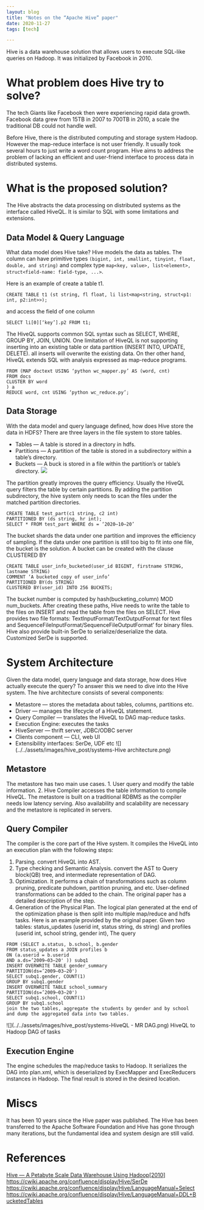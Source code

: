 ```yaml
---
layout: blog
title: "Notes on the “Apache Hive” paper" 
date: 2020-11-27
tags: [tech]

---
```

Hive is a data warehouse solution that allows users to execute SQL-like queries on Hadoop. It was initialized by Facebook in 2010.

# What problem does Hive try to solve?
The tech Giants like Facebook then were experiencing rapid data growth. Facebook data grew from 15TB in 2007 to 700TB in 2010, a scale the traditional DB could not handle well.

Before Hive, there is the distributed computing and storage system Hadoop. However the map-reduce interface is not user friendly. It usually took several hours to just write a word count program. Hive aims to address the problem of lacking an efficient and user-friend interface to process data in distributed systems.

# What is the proposed solution?
The Hive abstracts the data processing on distributed systems as the interface called HiveQL. It is similar to SQL with some limitations and extensions.

## Data Model & Query Language
What data model does Hive take? Hive models the data as tables. The column can have primitive types `(bigint, int, smallint, tinyint, float, double, and string)` and complex type `map<key, value>, list<element>, struct<field-name: field-type, ...>`.

Here is an example of create a table t1.
```
CREATE TABLE t1 (st string, fl float, li list<map<string, struct<p1: int, p2:int>>);
```
and access the field of one column
```
SELECT li[0][‘key’].p2 FROM t1;
```

The HiveQL supports common SQL syntax such as SELECT, WHERE, GROUP BY, JOIN, UNION. One limitation of HiveQL is not supporting inserting into an existing table or data partition (INSERT INTO, UPDATE, DELETE). all inserts will overwrite the existing data. On ther other hand, HiveQL extends SQL with analysis expressed as map-reduce programs.
```
FROM (MAP doctext USING ‘python wc_mapper.py’ AS (word, cnt)
FROM docs
CLUSTER BY word
) a
REDUCE word, cnt USING ‘python wc_reduce.py’;
```

## Data Storage
With the data model and query language defined, how does Hive store the data in HDFS?
There are three layers in the file system to store tables.
* Tables — A table is stored in a directory in hdfs.
* Partitions — A partition of the table is stored in a subdirectory within a table’s directory.
* Buckets — A buck is stored in a file within the partition’s or table’s directory.
![](../../assets/images/hive_post/systems.png)

The partition greatly improves the query efficiency. Usually the HiveQL query filters the table by certain partitions. By adding the partition subdirectory, the hive system only needs to scan the files under the matched partition directories.
```
CREATE TABLE test_part(c1 string, c2 int)
PARTITIONED BY (ds string, hr int);
SELECT * FROM test_part WHERE ds = ‘2020–10–20’
```

The bucket shards the data under one partition and improves the efficiency of sampling. If the data under one partition is still too big to fit into one file, the bucket is the solution. A bucket can be created with the clause CLUSTERED BY
```
CREATE TABLE user_info_bucketed(user_id BIGINT, firstname STRING, lastname STRING)
COMMENT ‘A bucketed copy of user_info’
PARTITIONED BY(ds STRING)
CLUSTERED BY(user_id) INTO 256 BUCKETS;
```
The bucket number is computed by hash(bucketing_column) MOD num_buckets.
After creating these paths, Hive needs to write the table to the files on INSERT and read the table from the files on SELECT. Hive provides two file formats: TextInputFormat/TextOutputFormat for text files and
SequenceFileInputFormat/SequenceFileOutputFormat’ for binary files. Hive also provide built-in SerDe to serialize/deserialize the data. Customized SerDe is supported.
# System Architecture
Given the data model, query language and data storage, how does Hive actually execute the query? To answer this we need to dive into the Hive system. The hive architecture consists of several components:
* Metastore — stores the metadata about tables, columns, partitions etc.
* Driver — manages the lifecycle of a HiveQL statement.
* Query Compiler — translates the HiveQL to DAG map-reduce tasks.
* Execution Engine: executes the tasks
* HiveServer — thrift server, JDBC/ODBC server
* Clients component — CLI, web UI
* Extensibility interfaces: SerDe, UDF etc
![](../../assets/images/hive_post/systems-Hive architecture.png)
## Metastore
The metastore has two main use cases. 1. User query and modify the table information. 2. Hive Compiler accesses the table information to compile HiveQL. The metastore is built on a traditional RDBMS as the compiler needs low latency serving. Also availability and scalability are necessary and the metastore is replicated in servers.
## Query Compiler
The compiler is the core part of the Hive system. It compiles the HiveQL into an execution plan with the following steps:
1. Parsing. convert HiveQL into AST.
1. Type checking and Semantic Analysis. convert the AST to Query block(QB) tree, and intermediate representation of DAG.
1. Optimization. It performs a chain of transformations such as column pruning, predicate puhdown, partition pruning, and etc. User-defined transformations can be added to the chain. The original paper has a detailed description of the step.
1. Generation of the Physical Plan. The logical plan generated at the end of the optimization phase is then split into multiple map/reduce and hdfs tasks.
Here is an example provided by the original paper. Given two tables: status_updates (userid int, status string, ds string) and profiles (userid int, school string, gender int),
The query
```
FROM (SELECT a.status, b.school, b.gender
FROM status_updates a JOIN profiles b
ON (a.userid = b.userid
AND a.ds=’2009–03–20' )) subq1
INSERT OVERWRITE TABLE gender_summary
PARTITION(ds=’2009–03–20')
SELECT subq1.gender, COUNT(1)
GROUP BY subq1.gender
INSERT OVERWRITE TABLE school_summary
PARTITION(ds=’2009–03–20')
SELECT subq1.school, COUNT(1)
GROUP BY subq1.school
join the two tables, aggregate the students by gender and by school and dump the aggregated data into two tables.
```
![](../../assets/images/hive_post/systems-HiveQL - MR DAG.png)
HiveQL to Hadoop DAG of tasks
## Execution Engine
The engine schedules the map/reduce tasks to Hadoop. It serializes the DAG into plan.xml, which is deserialized by ExecMapper and ExecReducers instances in Hadoop. The final result is stored in the desired location.
# Miscs
It has been 10 years since the Hive paper was published. The Hive has been transferred to the Apache Software Foundation and Hive has gone through many iterations, but the fundamental idea and system design are still valid.

# References
[Hive — A Petabyte Scale Data Warehouse Using Hadoop[2010]](http://infolab.stanford.edu/~ragho/hive-icde2010.pdf)
https://cwiki.apache.org/confluence/display/Hive/SerDe
https://cwiki.apache.org/confluence/display/Hive/LanguageManual+Select
https://cwiki.apache.org/confluence/display/Hive/LanguageManual+DDL+BucketedTables